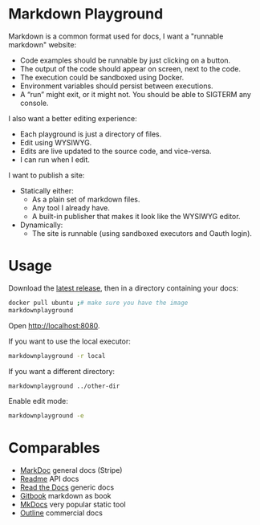 # Markdown Playground

Markdown is a common format used for docs, I want a "runnable markdown" website:

- Code examples should be runnable by just clicking on a button.
- The output of the code should appear on screen, next to the code.
- The execution could be sandboxed using Docker.
- Environment variables should persist between executions.
- A “run” might exit, or it might not. You should be able to SIGTERM any console.

I also want a better editing experience:

- Each playground is just a directory of files.
- Edit using WYSIWYG.
- Edits are live updated to the source code, and vice-versa.
- I can run when I edit.

I want to publish a site:

- Statically either:
  - As a plain set of markdown files.
  - Any tool I already have.
  - A built-in publisher that makes it look like the WYSIWYG editor.
- Dynamically:
  - The site is runnable (using sandboxed executors and Oauth login).

# Usage

Download the [latest release](https://github.com/markdownplayground/markdownplayground/releases/latest), then in a directory containing your docs:

```bash
docker pull ubuntu ;# make sure you have the image
markdownplayground
```

Open [http://localhost:8080](http://localhost:8080).

If you want to use the local executor:

```bash
markdownplayground -r local
```

If you want a different directory:

```bash
markdownplayground ../other-dir
```

Enable edit mode:

```bash
markdownplayground -e
```

# Comparables

- [MarkDoc](https://markdoc.dev/) general docs (Stripe)
- [Readme](https://readme.com/) API docs
- [Read the Docs](https://readthedocs.org/) generic docs
- [Gitbook](https://www.gitbook.com/) markdown as book
- [MkDocs](https://github.com/mkdocs/mkdocs/) very popular static tool
- [Outline](http://www.getoutline.com/) commercial docs
